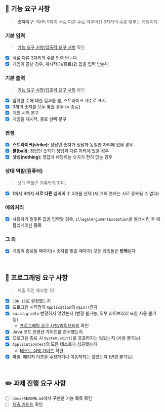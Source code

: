 ## 🚀 기능 요구 사항

> **숫자야구:** 1부터 9까지 서로 다른 수로 이루어진 3자리의 수를 맞추는 게임이다. <br>

### 기본 입력

> [기능 요구 사항/입출력 요구 사항](https://github.com/jungeun5-choi/java-baseball-6/edit/main/README.md#%EC%9E%85%EC%B6%9C%EB%A0%A5-%EC%9A%94%EA%B5%AC-%EC%82%AC%ED%95%AD)
> 확인

- [x] 서로 다른 3자리의 수를 입력 받는다
- [x] 게임이 끝난 경우, 재시작(1)/종료(2) 값을 입력 받는다

### 기본 출력

> [기능 요구 사항/입출력 요구 사항](https://github.com/jungeun5-choi/java-baseball-6/edit/main/README.md#%EC%9E%85%EC%B6%9C%EB%A0%A5-%EC%9A%94%EA%B5%AC-%EC%82%AC%ED%95%AD)
> 확인

- [x] 입력한 수에 대한 결과를 볼, 스트라이크 개수로 표시
- [x] 3개의 숫자를 모두 맞힐 경우 (= 종료)
- [x] 게임 시작 문구
- [x] 게임을 재시작, 종료 선택 문구

### 판정

- [x] **스트라이크(strike):** 정답인 숫자가 정답과 동일한 자리에 있을 경우
- [x] **볼(ball):** 정답인 숫자가 정답과 다른 자리에 있을 경우
- [x] **낫싱(nothing):** 정답에 해당하는 숫자가 전혀 없는 경우

### 상대 역할(컴퓨터)

> 상대 역할은 컴퓨터가 한다.

- [x] 1에서 9까지 **서로 다른** 임의의 수 3개를 선택 (세 개의 숫자는 서로 중복될 수 없다)

### 예외처리

- [x] 사용자가 잘못된 값을 입력할 경우, `IllegalArgumentException`을 발생시킨 후 애플리케이션 종료

### 그 외

- [x] 게임이 종료될 때까지(= 숫자를 맞출 때까지) 모든 과정들은 **반복**된다

<br>

## 🎯 프로그래밍 요구 사항

> 제출 직전 체크할 것!

- [x] `JDK 17`로 설정했는지
- [x] 프로그램 시작점이 `Application`의 `main()`인지
- [x] `build.gradle` 변경하지 않았는지 (변경 불가능, 외부 라이브러리 또한 사용 불가능)
    - [프로그래밍 요구 사항/라이브러리](https://github.com/jungeun5-choi/java-baseball-6/edit/main/README.md#%EB%9D%BC%EC%9D%B4%EB%B8%8C%EB%9F%AC%EB%A6%AC)
      확인
- [x] Java 코드 컨벤션 가이드를 준수했는지
- [x] 프로그램 종료 시 `System.exit()`를 호출하지는 않았는지 (사용 불가능)
- [x] `ApplicationTest`의 모든 테스트가 성공했는지
    - [테스트 실행 가이드](https://github.com/jungeun5-choi/java-baseball-6/edit/main/README.md#%ED%85%8C%EC%8A%A4%ED%8A%B8-%EC%8B%A4%ED%96%89-%EA%B0%80%EC%9D%B4%EB%93%9C)
      확인
- [x] 파일, 패키지 이름을 수정하거나 이동하지는 않았는지 (변경 불가능)

<br>

## ✏️ 과제 진행 요구 사항

- [ ] `docs/README.md`에서 구현한 기능 목록 확인
- [ ] [제출 가이드](https://github.com/woowacourse/woowacourse-docs/tree/main/precourse#%EC%A0%9C%EC%B6%9C-%EA%B0%80%EC%9D%B4%EB%93%9C)
  확인
